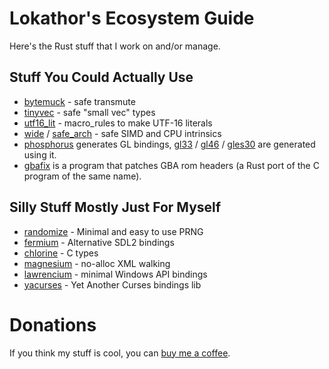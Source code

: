 
# Lokathor's Ecosystem Guide

Here's the Rust stuff that I work on and/or manage.

## Stuff You Could Actually Use

* [bytemuck](https://docs.rs/bytemuck) - safe transmute
* [tinyvec](https://docs.rs/tinyvec) - safe "small vec" types
* [utf16_lit](https://docs.rs/utf16_lit) - macro_rules to make UTF-16 literals
* [wide](https://docs.rs/wide) / [safe_arch](https://docs.rs/safe_arch) - safe SIMD and CPU intrinsics
* [phosphorus](https://docs.rs/phosphorus) generates GL bindings, [gl33](https://docs.rs/gl33) / [gl46](https://docs.rs/gl46) / [gles30](https://docs.rs/gles30) are generated using it.
* [gbafix](https://github.com/rust-console/gbafix) is a program that patches GBA rom headers (a Rust port of the C program of the same name).

## Silly Stuff Mostly Just For Myself

* [randomize](https://docs.rs/randomize) - Minimal and easy to use PRNG
* [fermium](https://docs.rs/fermium) - Alternative SDL2 bindings
* [chlorine](https://docs.rs/chlorine) - C types
* [magnesium](https://docs.rs/magnesium) - no-alloc XML walking
* [lawrencium](https://docs.rs/lawrencium) - minimal Windows API bindings
* [yacurses](https://docs.rs/yacurses) - Yet Another Curses bindings lib

# Donations

If you think my stuff is cool, you can [buy me a coffee](https://ko-fi.com/lokathor).
